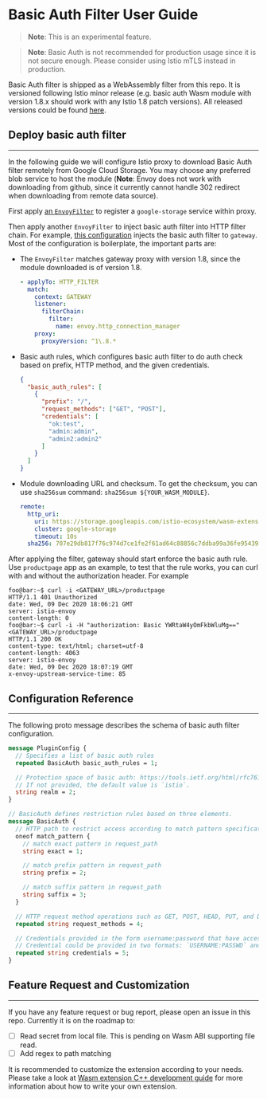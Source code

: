 # Basic Auth Filter User Guide

> **Note**: This is an experimental feature.

> **Note**: Basic Auth is not recommended for production usage since it is not secure enough. Please consider using Istio mTLS instead in production.

Basic Auth filter is shipped as a WebAssembly filter from this repo. It is versioned following Istio minor release (e.g. basic auth Wasm module with version 1.8.x should work with any Istio 1.8 patch versions). All released versions could be found [here](https://github.com/istio-ecosystem/wasm-extensions/releases).

## Deploy basic auth filter
---

In the following guide we will configure Istio proxy to download Basic Auth filter remotely from Google Cloud Storage. You may choose any preferred blob service to host the module (**Note**: Envoy does not work with downloading from github, since it currently cannot handle 302 redirect when downloading from remote data source).

First apply [an `EnvoyFilter`](./config/storage-cluster.yaml) to register a `google-storage` service within proxy.

Then apply another `EnvoyFilter` to inject basic auth filter into HTTP filter chain. For example, [this configuration](./config/gateway-filter.yaml) injects the basic auth filter to `gateway`. Most of the configuration is boilerplate, the important parts are:

* The `EnvoyFilter` matches gateway proxy with version 1.8, since the module downloaded is of version 1.8.
  ```yaml
  - applyTo: HTTP_FILTER
    match:
      context: GATEWAY
      listener:
        filterChain:
          filter:
            name: envoy.http_connection_manager
      proxy:
        proxyVersion: ^1\.8.*
  ```
* Basic auth rules, which configures basic auth filter to do auth check based on prefix, HTTP method, and the given credentials.
  ```json
  {
    "basic_auth_rules": [
      {
        "prefix": "/",
        "request_methods": ["GET", "POST"],
        "credentials": [
          "ok:test",
          "admin:admin",
          "admin2:admin2"
        ]
      }
    ]
  }
  ```
* Module downloading URL and checksum. To get the checksum, you can use `sha256sum` command: `sha256sum ${YOUR_WASM_MODULE}`.
  ```yaml
  remote:
    http_uri:
      uri: https://storage.googleapis.com/istio-ecosystem/wasm-extensions/basic-auth/1.8.0.wasm
      cluster: google-storage
      timeout: 10s
    sha256: 707e29db817f76c974d7ce1fe2f61ad64c88856c7ddba99a36fe95439bfe1281
  ```

After applying the filter, gateway should start enforce the basic auth rule. Use `productpage` app as an example, to test that the rule works, you can curl with and without the authorization header. For example
```console
foo@bar:~$ curl -i <GATEWAY_URL>/productpage
HTTP/1.1 401 Unauthorized
date: Wed, 09 Dec 2020 18:06:21 GMT
server: istio-envoy
content-length: 0
foo@bar:~$ curl -i -H "authorization: Basic YWRtaW4yOmFkbWluMg==" <GATEWAY_URL>/productpage
HTTP/1.1 200 OK
content-type: text/html; charset=utf-8
content-length: 4063
server: istio-envoy
date: Wed, 09 Dec 2020 18:07:19 GMT
x-envoy-upstream-service-time: 85
```

## Configuration Reference
---

The following proto message describes the schema of basic auth filter configuration.

```protobuf
message PluginConfig {
  // Specifies a list of basic auth rules
  repeated BasicAuth basic_auth_rules = 1;

  // Protection space of basic auth: https://tools.ietf.org/html/rfc7617#section-2.
  // If not provided, the default value is `istio`.
  string realm = 2;
}

// BasicAuth defines restriction rules based on three elements.
message BasicAuth {
  // HTTP path to restrict access according to match pattern specification.
  oneof match_pattern {
    // match exact pattern in request_path
    string exact = 1;

    // match prefix pattern in request_path
    string prefix = 2;

    // match suffix pattern in request_path
    string suffix = 3;
  }

  // HTTP request method operations such as GET, POST, HEAD, PUT, and DELETE.
  repeated string request_methods = 4;

  // Credentials provided in the form username:password that have access.
  // Credential could be provided in two formats: `USERNAME:PASSWD` and base64 encoded credentials.
  repeated string credentials = 5;
}
```

## Feature Request and Customization
---

If you have any feature request or bug report, please open an issue in this repo. Currently it is on the roadmap to:
- [ ] Read secret from local file. This is pending on Wasm ABI supporting file read.
- [ ] Add regex to path matching

It is recommended to customize the extension according to your needs. Please take a look at [Wasm extension C++ development guide](../doc/write-a-wasm-extension-with-cpp.md) for more information about how to write your own extension.
